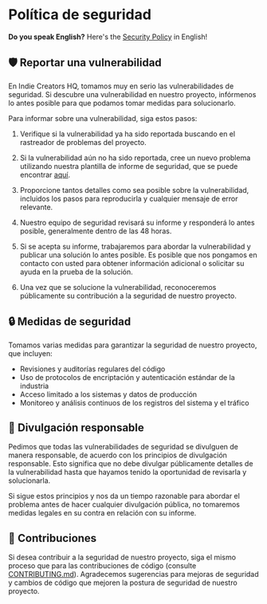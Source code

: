 <!--
* SECURITY.MD version 0.1.0
* If you make any modifications to this file, please update the Spanish version as well.
* Originally created by @Zyruks
* Contributors:
-->

# Política de seguridad

**Do you speak English?** Here's the [Security Policy](../SECURITY.md) in English!

## 🛡️ Reportar una vulnerabilidad

En Indie Creators HQ, tomamos muy en serio las vulnerabilidades de seguridad. Si descubre una vulnerabilidad en nuestro proyecto, infórmenos lo antes posible para que podamos tomar medidas para solucionarlo.

Para informar sobre una vulnerabilidad, siga estos pasos:

1. Verifique si la vulnerabilidad ya ha sido reportada buscando en el rastreador de problemas del proyecto.

2. Si la vulnerabilidad aún no ha sido reportada, cree un nuevo problema utilizando nuestra plantilla de informe de seguridad, que se puede encontrar [aquí](https://github.com/serudda/side-ui/issues/new/choose).

3. Proporcione tantos detalles como sea posible sobre la vulnerabilidad, incluidos los pasos para reproducirla y cualquier mensaje de error relevante.

4. Nuestro equipo de seguridad revisará su informe y responderá lo antes posible, generalmente dentro de las 48 horas.

5. Si se acepta su informe, trabajaremos para abordar la vulnerabilidad y publicar una solución lo antes posible. Es posible que nos pongamos en contacto con usted para obtener información adicional o solicitar su ayuda en la prueba de la solución.

6. Una vez que se solucione la vulnerabilidad, reconoceremos públicamente su contribución a la seguridad de nuestro proyecto.

## 🔒 Medidas de seguridad

Tomamos varias medidas para garantizar la seguridad de nuestro proyecto, que incluyen:

- Revisiones y auditorías regulares del código
- Uso de protocolos de encriptación y autenticación estándar de la industria
- Acceso limitado a los sistemas y datos de producción
- Monitoreo y análisis continuos de los registros del sistema y el tráfico

## 🙏 Divulgación responsable

Pedimos que todas las vulnerabilidades de seguridad se divulguen de manera responsable, de acuerdo con los principios de divulgación responsable. Esto significa que no debe divulgar públicamente detalles de la vulnerabilidad hasta que hayamos tenido la oportunidad de revisarla y solucionarla.

Si sigue estos principios y nos da un tiempo razonable para abordar el problema antes de hacer cualquier divulgación pública, no tomaremos medidas legales en su contra en relación con su informe.

## 🤝 Contribuciones

Si desea contribuir a la seguridad de nuestro proyecto, siga el mismo proceso que para las contribuciones de código (consulte [CONTRIBUTING.md](CONTRIBUTING_ES.md)). Agradecemos sugerencias para mejoras de seguridad y cambios de código que mejoren la postura de seguridad de nuestro proyecto.